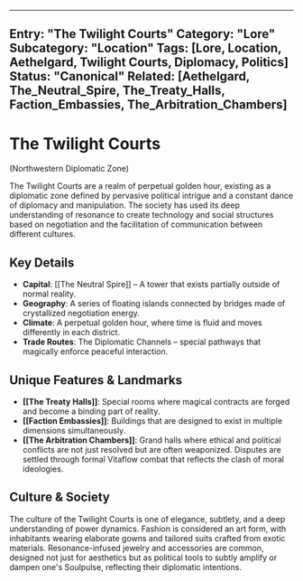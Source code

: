 
---
Entry: "The Twilight Courts"
Category: "Lore"
Subcategory: "Location"
Tags: [Lore, Location, Aethelgard, Twilight Courts, Diplomacy, Politics]
Status: "Canonical"
Related: [Aethelgard, The_Neutral_Spire, The_Treaty_Halls, Faction_Embassies, The_Arbitration_Chambers]
---

# The Twilight Courts
(Northwestern Diplomatic Zone)

The Twilight Courts are a realm of perpetual golden hour, existing as a diplomatic zone defined by pervasive political intrigue and a constant dance of diplomacy and manipulation. The society has used its deep understanding of resonance to create technology and social structures based on negotiation and the facilitation of communication between different cultures.

## Key Details
* **Capital**: [[The Neutral Spire]] – A tower that exists partially outside of normal reality.  
* **Geography**: A series of floating islands connected by bridges made of crystallized negotiation energy.  
* **Climate**: A perpetual golden hour, where time is fluid and moves differently in each district.  
* **Trade Routes**: The Diplomatic Channels – special pathways that magically enforce peaceful interaction.  

## Unique Features & Landmarks
* **[[The Treaty Halls]]**: Special rooms where magical contracts are forged and become a binding part of reality.  
* **[[Faction Embassies]]**: Buildings that are designed to exist in multiple dimensions simultaneously.  
* **[[The Arbitration Chambers]]**: Grand halls where ethical and political conflicts are not just resolved but are often weaponized. Disputes are settled through formal Vitaflow combat that reflects the clash of moral ideologies.  

## Culture & Society
The culture of the Twilight Courts is one of elegance, subtlety, and a deep understanding of power dynamics. Fashion is considered an art form, with inhabitants wearing elaborate gowns and tailored suits crafted from exotic materials. Resonance-infused jewelry and accessories are common, designed not just for aesthetics but as political tools to subtly amplify or dampen one's Soulpulse, reflecting their diplomatic intentions.
